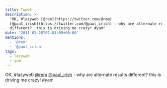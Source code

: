 ```yaml
---
title: Tweet
description: >-
  "OK, #lazyweb [@rem](https://twitter.com/@rem) 
  [@paul_irish](https://twitter.com/@paul_irish) - why are alternate results
  different?  this is driving me crazy! #yam"
date: '2011-01-20T07:01:09+00:00'
mentions:
  - '@rem'
  - '@paul_irish'
tags:
  - lazyweb
  - yam
---
```

OK, #lazyweb [@rem](https://twitter.com/@rem)  [@paul_irish](https://twitter.com/@paul_irish) - why are alternate results different?  this is driving me crazy! #yam
